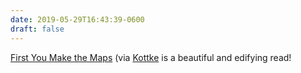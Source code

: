 ```yaml
---
date: 2019-05-29T16:43:39-0600
draft: false
---
```


[First You Make the Maps](https://www.laphamsquarterly.org/roundtable/first-you-make-maps) (via [Kottke](https://kottke.org/19/05/how-cartography-powered-global-exploration) is a beautiful and edifying read!

